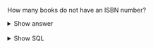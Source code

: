 ﻿How many books do not have an ISBN number?

<details>
<summary>Show answer</summary>

200

</details>

<br/>

<details>
<summary>Show SQL</summary>

```sql
SELECT COUNT(*)
FROM book
WHERE isbn IS NULL;
```

</details>

